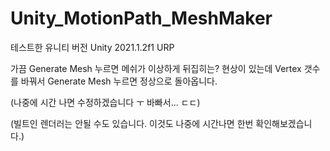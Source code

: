 # Unity_MotionPath_MeshMaker

테스트한 유니티 버전
Unity 2021.1.2f1 URP


가끔 Generate Mesh 누르면 메쉬가 이상하게 뒤집히는? 현상이 있는데 Vertex 갯수를 바꿔서 Generate Mesh 누르면 정상으로 돌아옵니다.

(나중에 시간 나면 수정하겠습니다 ㅜ 바빠서... ㄷㄷ)

(빌트인 렌더러는 안될 수도 있습니다. 이것도 나중에 시간나면 한번 확인해보겠습니다.)

